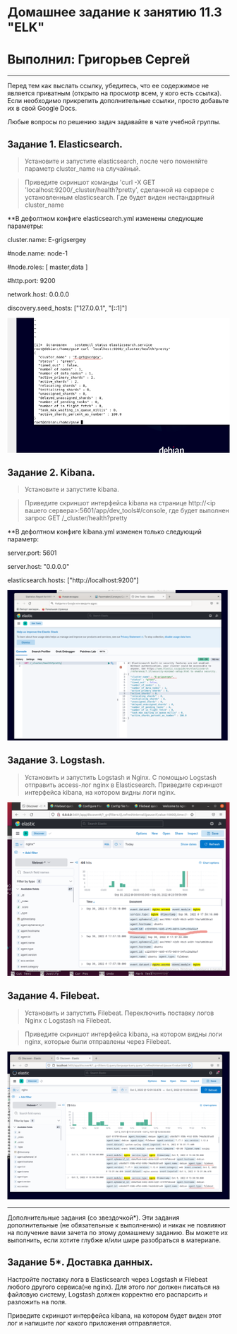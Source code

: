 # Домашнее задание к занятию 11.3 "ELK"
# Выполнил: Григорьев Сергей
____
 

Перед тем как выслать ссылку, убедитесь, что ее содержимое не является приватным (открыто на просмотр всем, у кого есть ссылка). Если необходимо прикрепить дополнительные ссылки, просто добавьте их в свой Google Docs.

Любые вопросы по решению задач задавайте в чате учебной группы.

## Задание 1. Elasticsearch.

> Установите и запустите elasticsearch, после чего поменяйте параметр cluster_name на случайный.

> Приведите скриншот команды 'curl -X GET 'localhost:9200/_cluster/health?pretty', сделанной на сервере с установленным elasticsearch. Где будет виден нестандартный cluster_name

**В дефолтном конфиге elasticsearch.yml изменены следующие параметры:

cluster.name: E-grigsergey
 
 #node.name: node-1
 
 #node.roles: [ master,data ]
 
 #http.port: 9200

 network.host: 0.0.0.0
 
 discovery.seed_hosts: ["127.0.0.1", "[::1]"]

![Alt text](https://github.com/greeksergius/homework/blob/main/ELK/2022-09-29_13-01-31.png)

## Задание 2. Kibana.

> Установите и запустите kibana.

> Приведите скриншот интерфейса kibana на странице http://<ip вашего сервера>:5601/app/dev_tools#/console, где будет выполнен запрос GET /_cluster/health?pretty

**В дефолтном конфиге kibana.yml изменен только следующий параметр:

server.port: 5601

server.host: "0.0.0.0"

elasticsearch.hosts: ["http://localhost:9200"]



![Alt text](https://github.com/greeksergius/homework/blob/main/ELK/2022-09-29_13-45-50.png)

## Задание 3. Logstash.

> Установить и запустить Logstash и Nginx. С помощью Logstash отправить access-лог nginx в Elasticsearch.
> Приведите скриншот интерфейса kibana, на котором видны логи nginx.

![Alt text](https://github.com/greeksergius/homework/blob/main/ELK/2022-10-01_10-27-34.png)


## Задание 4. Filebeat.

> Установить и запустить Filebeat. Переключить поставку логов Nginx с Logstash на Filebeat.

> Приведите скриншот интерфейса kibana, на котором видны логи nginx, которые были отправлены через Filebeat.


![Alt text](https://github.com/greeksergius/homework/blob/main/ELK/2022-10-05_13-39-01.png)

------
Дополнительные задания (со звездочкой*). Эти задания дополнительные (не обязательные к выполнению) и никак не повлияют на получение вами зачета по этому домашнему заданию. Вы можете их выполнить, если хотите глубже и/или шире разобраться в материале.

## Задание 5*. Доставка данных.

Настройте поставку лога в Elasticsearch через Logstash и Filebeat любого другого сервиса(не nginx). Для этого лог должен писаться на файловую систему, Logstash должен корректно его распарсить и разложить на поля.

Приведите скриншот интерфейса kibana, на котором будет виден этот лог и напишите лог какого приложения отправляется.

